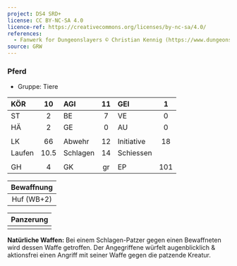 ```yaml
---
project: DS4 SRD+
license: CC BY-NC-SA 4.0
licence-ref: https://creativecommons.org/licenses/by-nc-sa/4.0/
references: 
  - Fanwerk for Dungeonslayers © Christian Kennig (https://www.dungeonslayers.net/)
source: GRW
---
```


### Pferd

- Gruppe: Tiere

| KÖR    |  10  | AGI      | 11  | GEI        |  1  |
| :----- | :--: | :------- | :-: | :--------- | :-: |
| ST     |  2   | BE       |  7  | VE         |  0  |
| HÄ     |  2   | GE       |  0  | AU         |  0  |
|        |      |          |     |            |     |
| LK     |  66  | Abwehr   | 12  | Initiative | 18  |
| Laufen | 10.5 | Schlagen | 14  | Schiessen  |     |
|        |      |          |     |            |     |
| GH     |  4   | GK       | gr  | EP         | 101 |

| Bewaffnung |
| :--------: |
| Huf (WB+2) |

| Panzerung |
| :-------: |
|           |

**Natürliche Waffen:** Bei einem Schlagen-Patzer gegen einen Bewaffneten wird dessen Waffe getroffen. Der Angegriffene würfelt augenblicklich & aktionsfrei einen Angriff mit seiner Waffe gegen die patzende Kreatur.

